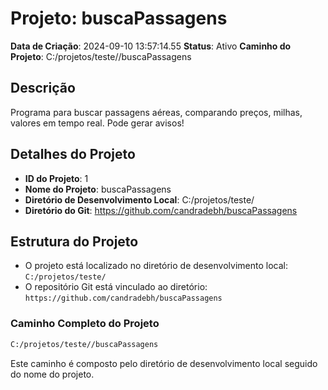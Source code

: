 # Projeto: buscaPassagens

**Data de Criação**: 2024-09-10 13:57:14.55
**Status**: Ativo
**Caminho do Projeto**: C:/projetos/teste//buscaPassagens

## Descrição

Programa para buscar passagens aéreas, comparando preços, milhas, valores em tempo real. Pode gerar avisos!

## Detalhes do Projeto

- **ID do Projeto**: 1
- **Nome do Projeto**: buscaPassagens
- **Diretório de Desenvolvimento Local**: C:/projetos/teste/
- **Diretório do Git**: https://github.com/candradebh/buscaPassagens

## Estrutura do Projeto

- O projeto está localizado no diretório de desenvolvimento local: `C:/projetos/teste/`
- O repositório Git está vinculado ao diretório: `https://github.com/candradebh/buscaPassagens`

### Caminho Completo do Projeto

```bash
C:/projetos/teste//buscaPassagens
```

Este caminho é composto pelo diretório de desenvolvimento local seguido do nome do projeto.
